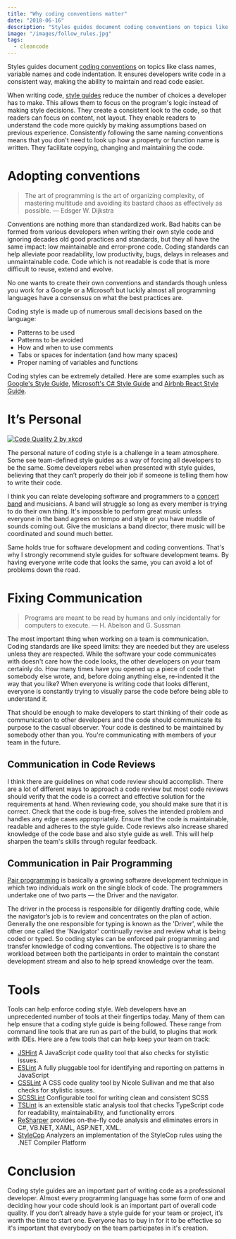 ```yaml
---
title: "Why coding conventions matter"
date: "2018-06-16"
description: "Styles guides document coding conventions on topics like class names, variable names and code indentation."
image: "/images/follow_rules.jpg"
tags:
  - cleancode
---
```


Styles guides document [coding conventions](https://en.wikipedia.org/wiki/Coding_conventions) on topics like class names, variable names and code indentation. It ensures developers write code in a consistent way, making the ability to maintain and read code easier.

When writing code, [style guides](https://en.wikipedia.org/wiki/Programming_style) reduce the number of choices a developer has to make. This allows them to focus on the program's logic instead of making style decisions. They create a consistent look to the code, so that readers can focus on content, not layout. They enable readers to understand the code more quickly by making assumptions based on previous experience. Consistently following the same naming conventions means that you don't need to look up how a property or function name is written. They facilitate copying, changing and maintaining the code.

# Adopting conventions

> The art of programming is the art of organizing complexity, of mastering multitude and avoiding its bastard chaos as effectively as possible.
> — Edsger W. Dijkstra

Conventions are nothing more than standardized work. Bad habits can be formed from various developers when writing their own style code and ignoring decades old good practices and standards, but they all have the same impact: low maintainable and error-prone code. Coding standards can help alleviate poor readability, low productivity, bugs, delays in releases and unmaintainable code. Code which is not readable is code that is more difficult to reuse, extend and evolve.

No one wants to create their own conventions and standards though unless you work for a Google or a Microsoft but luckily almost all programming languages have a consensus on what the best practices are.

Coding style is made up of numerous small decisions based on the language:

* Patterns to be used
* Patterns to be avoided
* How and when to use comments
* Tabs or spaces for indentation (and how many spaces)
* Proper naming of variables and functions

Coding styles can be extremely detailed. Here are some examples such as [Google's Style Guide](https://github.com/google/styleguide), [Microsoft's C# Style Guide](https://docs.microsoft.com/en-us/dotnet/csharp/programming-guide/inside-a-program/coding-conventions) and [Airbnb React Style Guide](https://github.com/airbnb/javascript/tree/master/react).

# It’s Personal

[![Code Quality 2 by xkcd](/images/coding_conventions_comic.png)](https://xkcd.com/1695/)

The personal nature of coding style is a challenge in a team atmosphere. Some see team-defined style guides as a way of forcing all developers to be the same. Some developers rebel when presented with style guides, believing that they can’t properly do their job if someone is telling them how to write their code.

I think you can relate developing software and programmers to a [concert band](https://en.wikipedia.org/wiki/Concert_band) and musicians. A band will struggle so long as every member is trying to do their own thing. It's impossible to perform great music unless everyone in the band agrees on tempo and style or you have muddle of sounds coming out. Give the musicians a band director, there music will be coordinated and sound much better.

Same holds true for software development and coding conventions. That's why I strongly recommend style guides for software development teams. By having everyone write code that looks the same, you can avoid a lot of problems down the road.

# Fixing Communication

> Programs are meant to be read by humans and only incidentally for computers to execute. — H. Abelson and G. Sussman

The most important thing when working on a team is communication. Coding standards are like speed limits: they are needed but they are useless unless they are respected. While the software your code communicates with doesn't care how the code looks, the other developers on your team certainly do. How many times have you opened up a piece of code that somebody else wrote, and, before doing anything else, re-indented it the way that you like? When everyone is writing code that looks different, everyone is constantly trying to visually parse the code before being able to understand it.

That should be enough to make developers to start thinking of their code as communication to other developers and the code should communicate its purpose to the casual observer. Your code is destined to be maintained by somebody other than you. You're communicating with members of your team in the future.

## Communication in Code Reviews

I think there are guidelines on what code review should accomplish. There are a lot of different ways to approach a code review but most code reviews should verify that the code is a correct and effective solution for the requirements at hand. When reviewing code, you should make sure that it is correct. Check that the code is bug-free, solves the intended problem and handles any edge cases appropriately. Ensure that the code is maintainable, readable and adheres to the style guide. Code reviews also increase shared knowledge of the code base and also style guide as well. This will help sharpen the team's skills through regular feedback.

## Communication in Pair Programming

[Pair programming](https://medium.com/@weblab_tech/pair-programming-guide-a76ca43ff389) is basically a growing software development technique in which two individuals work on the single block of code. The programmers undertake one of two parts — the Driver and the navigator.

The driver in the process is responsible for diligently drafting code, while the navigator’s job is to review and concentrates on the plan of action. Generally the one responsible for typing is known as the 'Driver', while the other one called the 'Navigator' continually revise and review what is being coded or typed. So coding styles can be enforced pair programming and transfer knowledge of coding conventions. The objective is to share the workload between both the participants in order to maintain the constant development stream and also to help spread knowledge over the team.

# Tools

Tools can help enforce coding style. Web developers have an unprecedented number of tools at their fingertips today. Many of them can help ensure that a coding style guide is being followed. These range from command line tools that are run as part of the build, to plugins that work with IDEs. Here are a few tools that can help keep your team on track:

* [JSHint](https://jshint.com/) A JavaScript code quality tool that also checks for stylistic issues.
* [ESLint](https://eslint.org/) A fully pluggable tool for identifying and reporting on patterns in JavaScript
* [CSSLint](https://csslint.net/) A CSS code quality tool by Nicole Sullivan and me that also checks for stylistic issues.
* [SCSSLint](https://github.com/brigade/scss-lint) Configurable tool for writing clean and consistent SCSS
* [TSLint](https://github.com/palantir/tslint) is an extensible static analysis tool that checks TypeScript code for readability, maintainability, and functionality errors
* [ReSharper](https://www.jetbrains.com/resharper/) provides on-the-fly code analysis and eliminates errors in C#, VB.NET, XAML, ASP.NET, XML.
* [StyleCop](https://github.com/DotNetAnalyzers/StyleCopAnalyzers) Analyzers an implementation of the StyleCop rules using the .NET Compiler Platform

# Conclusion

Coding style guides are an important part of writing code as a professional developer. Almost every programming language has some form of one and deciding how your code should look is an important part of overall code quality. If you don’t already have a style guide for your team or project, it’s worth the time to start one. Everyone has to buy in for it to be effective so it's important that everybody on the team participates in it's creation.